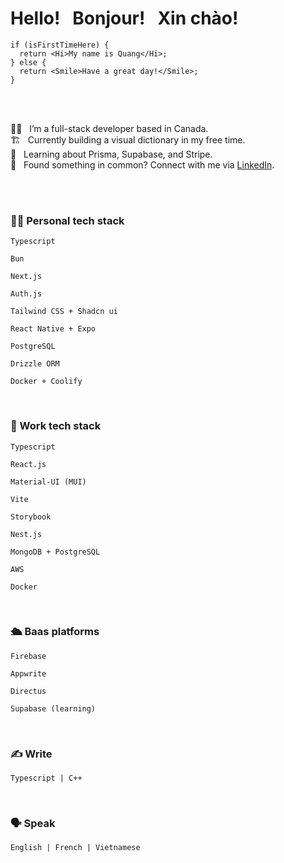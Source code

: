 <h1>Hello! &nbsp; Bonjour! &nbsp; Xin chào!</h1>

```tsx
if (isFirstTimeHere) {
  return <Hi>My name is Quang</Hi>;
} else {
  return <Smile>Have a great day!</Smile>;
}
```
<br/><br/>

<div align="left">
👷‍♂️ &nbsp; I’m a full-stack developer based in Canada.<br/>
🏗️ &nbsp; Currently building a visual dictionary in my free time.<br/>
📖 &nbsp; Learning about Prisma, Supabase, and Stripe.<br />
🤝 &nbsp; Found something in common? Connect with me via <a href="https://www.linkedin.com/in/quang-oblue/" target="blank">LinkedIn</a>.<br/>
</div> 

<br/><br/>

### 👨‍💻 Personal tech stack
```
Typescript
```

```
Bun
```

```
Next.js
```

```
Auth.js
```

```
Tailwind CSS + Shadcn ui
```

```
React Native + Expo
```

```
PostgreSQL
```

```
Drizzle ORM
```

```
Docker + Coolify
```

<br />

### 🏢 Work tech stack
```
Typescript
```

```
React.js
```

```
Material-UI (MUI)
```

```
Vite
```

```
Storybook
```

```
Nest.js
```

```
MongoDB + PostgreSQL
```

```
AWS
```

```
Docker
```

<br />

### 🛳️ Baas platforms
```
Firebase
```

```
Appwrite
```

```
Directus
```

```
Supabase (learning)
```

<br />

### ✍️ Write
```
Typescript | C++
```

<br />

### 🗣️ Speak
```
English | French | Vietnamese
```
